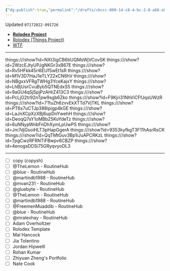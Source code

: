```yaml
---
{"dg-publish":true,"permalink":"/drafts/cbccc-000-14-c8-4-bc-2-8-a66-a9-fffc-57807-f/","dgHomeLink":true,"dgPassFrontmatter":false}
---
```


Updated `07172022-091726`

- [**Rolodex Project**](things:///show?id=Tu4Cm6E49gQ4jxyhUvfaQ)
- [Rolodex (Things Project)](drafts://open?uuid=CBCCC000-14C8-4BC2-8A66-A9FFFC57807F)
- [WTF](https://davidblue.wtf/drafts/CBCCC000-14C8-4BC2-8A66-A9FFFC57807F.html)

---

things:///show?id=NXt3igCB6bUQMsWjVCovSK
things:///show?id=2WzcEJtyUPJgNKGr3xB67E
things:///show?id=Rv5HFkk45ri6EUf5wEt1sR
things:///show?id=M1V3D7HaJ1eTLY22xCN6hV
things:///show?id=NBgxxVFRgTWHg3YceKajxY
things:///show?id=LhBjUsrCvuByb5QTNEdxS5
things:///show?id=9aGU4qSjSpjPzAHrZ413C3
things:///show?id=PcLjG2tr92nTpw9sgb6Zko
things:///show?id=F9Kjri31NhViCFfJqsUWzR
things:///show?id=7TtuZh6zvvEkXTTd7VjTKL
things:///show?id=PT6x7uCTJp388ipigp4kGE
things:///show?id=LaJnXCpXzXBj6upDnYwehH
things:///show?id=DeoqQ7sY1oMBb25KoYdeTz
things:///show?id=6uNNypWnbFnDhXymLpUwPS
things:///show?id=Jm7djGsoiHLT3pHapGgerA
things:///show?id=9353kyfkgT3F11hAsrRsCK
things:///show?id=QqTMtGuv3Bp1iJuAPCRKzL
things:///show?id=TpgCwzRFRNTiFBwpv6CBZP
things:///show?id=4enogsDDSi75GRyqvyoDL3

---

- [ ] copy (copysh)
- [ ] @TheLemon - RoutineHub
- [ ] @blue - RoutineHub
- [ ] @martindb1988 - RoutineHub
- [ ] @mvan231 - RoutineHub
- [ ] @gluebyte - RoutineHub
- [ ] @TheLemon - RoutineHub
- [ ] @martindb1988 - RoutineHub
- [ ] @FreemenMuaddib - RoutineHub
- [ ] @blue - RoutineHub
- [ ] @mralexhay - RoutineHub
- [ ] Adam Overholtzer
- [ ] Rolodex Template
- [ ] Mal Hancock
- [ ] Jia Tolentino
- [ ] Jordan Hipwelll
- [ ] Rohan Kumar
- [ ] Zhiyuan Zheng's Portfolio
- [ ] Nate Cook
